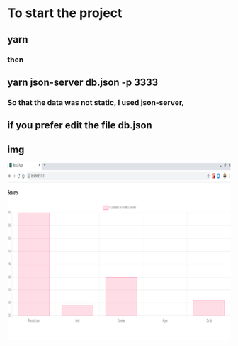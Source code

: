 # To start the project

## yarn 
### then

## yarn json-server db.json -p 3333

### So that the data was not static, I used json-server,
## if you prefer edit the file db.json


## img 
<img align="center" width="700" height="400" src="https://github.com/kleysoncastro/imagem/blob/master/omnistack/bar.png">

